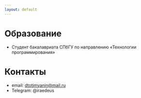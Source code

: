 ```yaml
---
layout: default
---
```


# Образование
- Студент бакалавриата СПбГУ по направлению «Технологии программирования»

# Контакты
- email: dtotjmyanin@mail.ru
- Telegram: @iraedeus
